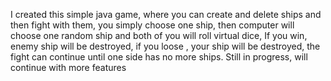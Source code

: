 I created this simple java game, where you can create and delete ships and then fight with them, you simply choose one ship, then computer will choose one random ship and both of you will roll virtual dice, If you win, enemy ship will be destroyed, if you loose , your ship will be destroyed, the fight can continue until one side has no more ships.
Still in progress, will continue with more features